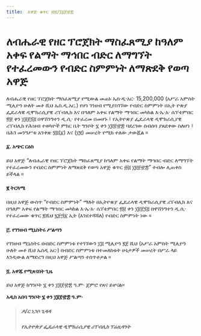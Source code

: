 ```yaml
---
title:  አዋጅ ቁጥር ፴፭/፲፱፻፹፰
---
```


# ለብሔራዊ የዘር ፕሮጀክት ማስፈጸሚያ ከዓለም አቀፍ የልማት ማኅበር ብድር ለማግኘት የተፈረመውን የብድር ስምምነት ለማጽደቅ የወጣ አዋጅ

ለብሔራዊ የዘር ፕሮጀክት ማስፈጸሚያ የሚውል መጠኑ ኤስ·ዲ·አር· 15,200,000 (አሥራ አምስት ሚሊዮን ሁለት መቶ ሺህ ኤስ.ዲ.አር.) የሆነ ገንዘብ የሚያስገኘው የብድር ስምምነት በኢት ዮጵያ ፌዴራላዊ ዲሞክራሲያዊ ሪፐብሊክ እና በዓለም አቀፍ የልማት ማኅበር መካከል እ·ኤ·አ· ሴፕቴምበር ፳፱ ቀን ፲፱፻፺፭ በዋሽንግተን ዲ.ሲ· የተፈረመ በመሆኑ ፤ የኢትዮጵያ ፌዴራላዊ ዲሞክራሲያዊ ሪፐብሊክ የሕዝብ ተወካዮች ምክር ቤት ግንቦት ፮ ቀን ፲፱፻፹፰ ባደረገው ስብሰባ ያጸደቀው ስለሆነ ፤ በሕገ መንግሥቱ አንቀጽ ፶፭(፩) እና (፲፪) መሠረት የሚከ ተለው ታውጇል ።

#### ፩. አጭር ርዕስ

ይህ አዋጅ “ለብሔራዊ የዘር ፕሮጀክት ማስፈጸሚያ ከዓለም አቀፍ የልማት ማኅበር ብድር ለማግኘት የተፈረመውን የብድር ስምምነት ለማጽደቅ የወጣ አዋጅ ቁጥር ፴፭ ፲፱፻፹፰” ተብሎ ሊጠቀስ ይችላል ።

#### ፪ ትርጓሜ

በዚህ አዋጅ ውስጥ “የብድር ስምምነት” ማለት በኢትዮጵያ ፌዴራላዊ ዲሞክራሲያዊ ሪፐብሊክ እና በዓለም አቀፍ የልማት ማኅበር መካከል እ·ኤ·አ· ሴፕቴምበር ፳፱ ቀን ፲፱፻፺፭ በዋሽንግተን ዲ.ሲ· የተፈረመው ቁጥር ፪ሺህ ፯፻፵፩ ኢት (እንደተሻሻለ) የብድር ስምምነት ነው ።

#### ፫. የገንዘብ ሚኒስትሩ ሥልጣን

የገንዘብ ሚኒስትሩ በብድር ስምምነቱ የተገኘውን ፲፭ ሚሊዮን ፪፻ ሺህ (አሥራ አምስት ሚሊዮን ሁለት መቶ ሺህ ኤስዲ አር·) በብድር ስምምነቱ በተመለከቱት ሁኔታዎች መሠረት በሥራ ላይ እንዲውል ለማድረግ በዚህ አዋጅ ሥልጣን ተሰጥቶታል ።

#### ፬. አዋጁ የሚጸናበት ጊዜ

ይህ አዋጅ ከግንቦት ፮ ቀን ፲፱፻፹፰ ዓ.ም· ጀምሮ የጸና ይሆናል።

**አዲስ አበባ ግንቦት ፮ ቀን ፲፱፻፹፰ ዓ.ም·**

> ##### ዶ/ር ነጋሶ ጊዳዳ
>
> ##### የኢትዮጵያ ፌዴራላዊ ዲሞክራሲያዊ ሪፐብሊክ ፕሬዚዳንት